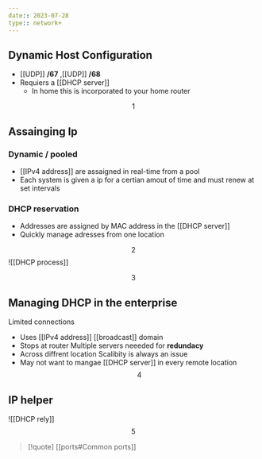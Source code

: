 ```yaml
---
date:: 2023-07-28
type:: network+
---
```

## Dynamic Host Configuration 
- [[UDP]] **/67** ,[[UDP]] **/68** 
- Requiers a [[DHCP server]]  
	- In home this is incorporated to your home router 
 

 
 $$1$$
## Assainging Ip

### Dynamic / pooled 
- [[IPv4 address]] are assaigned in real-time from a pool 
- Each system is given a ip for a certian amout of time and must renew at set intervals 


### DHCP reservation 
- Addresses are assigned by MAC address in the [[DHCP server]]  
- Quickly manage adresses from one location 

$$2$$
![[DHCP process]]

$$3$$
## Managing DHCP in the enterprise 

Limited connections 
 - Uses [[IPv4 address]] [[broadcast]] domain
 - Stops at router 
Multiple servers neeeded for **redundacy** 
 - Across diffrent location
Scalibity is always an issue 
 - May not want to mangae [[DHCP server]]  in every remote location 
$$4$$

## IP helper 
![[DHCP rely]]
$$5$$

>[!quote] [[ports#Common ports]]